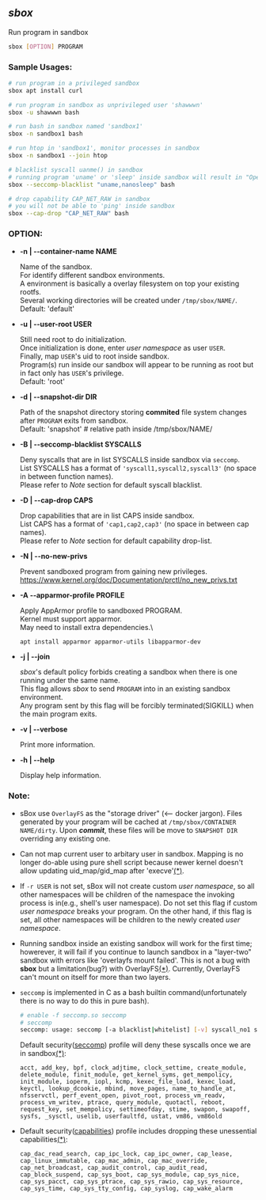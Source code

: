 ## *sbox* 

Run program in sandbox

```bash
sbox [OPTION] PROGRAM
```

### Sample Usages:

```bash
# run program in a privileged sandbox
sbox apt install curl

# run program in sandbox as unprivileged user 'shawwwn'
sbox -u shawwwn bash

# run bash in sandbox named 'sandbox1'
sbox -n sandbox1 bash

# run htop in 'sandbox1', monitor processes in sandbox
sbox -n sandbox1 --join htop

# blacklist syscall uanme() in sandbox
# running program 'uname' or 'sleep' inside sandbox will result in "Operation not permitted"
sbox --seccomp-blacklist "uname,nanosleep" bash 

# drop capability CAP_NET_RAW in sandbox
# you will not be able to 'ping' inside sandbox
sbox --cap-drop "CAP_NET_RAW" bash
```

### OPTION:

* **-n | --container-name NAME**
    
    Name of the sandbox.\
    For identify different sandbox environments. \
    A environment is basically a overlay filesystem on top your existing rootfs.\
    Several working directories will be created under `/tmp/sbox/NAME/`. \
    Default: 'default'

* **-u | --user-root USER** 
    
    Still need root to do initialization. \
    Once initialization is done, enter *user namespace* as user `USER`.\
    Finally, map `USER`'s uid to root inside sandbox.\
    Program(s) run inside our sandbox will appear to be running as root but in fact only has `USER`'s privilege.\
    Default: 'root'

* **-d | --snapshot-dir DIR** 

    Path of the snapshot directory storing **commited** file system changes after `PROGRAM` exits from sandbox.\
    Default: 'snapshot'    # relative path inside /tmp/sbox/NAME/

* **-B | --seccomp-blacklist SYSCALLS**
    
    Deny syscalls that are in list SYSCALLS inside sandbox via `seccomp`.\
    List SYSCALLS has a format of `'syscall1,syscall2,syscall3'` (no space in between function names).\
    Please refer to *Note* section for default syscall blacklist.

* **-D | --cap-drop CAPS**
    
    Drop capabilities that are in list CAPS inside sandbox.\
    List CAPS has a format of `'cap1,cap2,cap3'` (no space in between cap names).\
    Please refer to *Note* section for default capability drop-list.
    
* **-N | --no-new-privs**

    Prevent sandboxed program from gaining new privileges.
    https://www.kernel.org/doc/Documentation/prctl/no_new_privs.txt

* **-A --apparmor-profile PROFILE**

    Apply AppArmor profile to sandboxed PROGRAM.\
    Kernel must support apparmor.\
    May need to install extra dependencies.\
    ```sh
    apt install apparmor apparmor-utils libapparmor-dev
    ```
    
* **-j | --join**

    *sbox*'s default policy forbids creating a sandbox when there is one running under the same name.\
    This flag allows *sbox* to send `PROGRAM` into in an existing sandbox environment.\
    Any program sent by this flag will be forcibly terminated(SIGKILL) when the main program exits.
    
* **-v | --verbose**

    Print more information.
    
* **-h | --help**

    Display help information.


### Note:

- sBox use `OverlayFS` as the "storage driver" (<-- docker jargon). Files generated by your program will be cached at `/tmp/sbox/CONTAINER NAME/dirty`. Upon ***commit***, these files will be move to `SNAPSHOT DIR` overriding any existing one.

- Can not map current user to arbitary user in sandbox. Mapping is no longer do-able using pure shell script because newer kernel doesn't allow updating uid_map/gid_map after 'execve'[(\*)](https://stackoverflow.com/questions/45972426/unshare-user-namespace-and-set-uid-mapping-with-newuidmap).

- If `-r USER` is not set, sBox will not create custom *user namespace*, so all other namespaces will be children of the namespace the invoking process is in(e.g., shell's user namespace). Do not set this flag if custom *user namespace* breaks your program. On the other hand, if this flag is set, all other namespaces will be children to the newly created *user namespace*.

- Running sandbox inside an existing sandbox will work for the first time; howerever, it will fail if you continue to launch sandbox in a "layer-two" sandbox with errors like 'overlayfs mount failed'. This is not a bug with **sbox** but a limitation(bug?) with OverlayFS[(\*)](https://github.com/rkt/rkt/issues/1537). Currently, OverlayFS can't mount on itself for more than two layers.

- `seccomp` is implemented in C as a bash builtin command(unfortunately there is no way to do this in pure bash). 

    ```bash
    # enable -f seccomp.so seccomp
    # seccomp
    seccomp: usage: seccomp [-a blacklist|whitelist] [-v] syscall_no1 syscall_no2 syscall_no3 ...
    ```

    Default security([seccomp](http://man7.org/linux/man-pages/man2/seccomp.2.html)) profile will deny these syscalls once we are in sandbox[(\*)](https://docs.docker.com/engine/security/seccomp/):
    
    `acct, add_key, bpf, clock_adjtime, clock_settime, create_module, delete_module, finit_module, get_kernel_syms, get_mempolicy, init_module, ioperm, iopl, kcmp, kexec_file_load, kexec_load, keyctl, lookup_dcookie, mbind, move_pages, name_to_handle_at, nfsservctl, perf_event_open, pivot_root, process_vm_readv, process_vm_writev, ptrace, query_module, quotactl, reboot, request_key, set_mempolicy, settimeofday, stime, swapon, swapoff, sysfs, _sysctl, uselib, userfaultfd, ustat, vm86, vm86old`
    
- Default security([capabilities](http://man7.org/linux/man-pages/man7/capabilities.7.html)) profile includes dropping these unessential capabilities[(\*)](https://github.com/moby/moby/blob/master/oci/defaults.go#L14-L30):
    
    `cap_dac_read_search, cap_ipc_lock, cap_ipc_owner, cap_lease, cap_linux_immutable, cap_mac_admin, cap_mac_override, cap_net_broadcast, cap_audit_control, cap_audit_read, cap_block_suspend, cap_sys_boot, cap_sys_module, cap_sys_nice, cap_sys_pacct, cap_sys_ptrace, cap_sys_rawio, cap_sys_resource, cap_sys_time, cap_sys_tty_config, cap_syslog, cap_wake_alarm`
